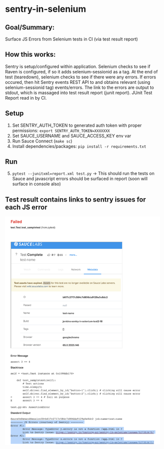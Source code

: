 # sentry-in-selenium

## Goal/Summary:
Surface JS Errors from Selenium tests in CI (via test result report)

## How this works:
Sentry is setup/configured within application.
Selenium checks to see if Raven is configured, if so it adds selenium-sessionid as a tag.
At the end of test (tearedown), selenium checks to see if there were any errors.
If errors occured, then hit Sentry events REST API to and obtains relevant (using selenium-sessionid tag) events/errors.
The link to the errors are output to stdout, which is massaged into test result report (junit report).
JUnit Test Report read in by CI.

## Setup
1. Set SENTRY_AUTH_TOKEN to generated auth token with proper permissions: `export SENTRY_AUTH_TOKEN=XXXXXXX`
2. Set SAUCE_USERNAME and SAUCE_ACCESS_KEY env var
3. Run Sauce Connect (`make sc`)
4. Install dependencies/packages: `pip install -r requirements.txt`

## Run
5. `pytest --junitxml=report.xml test.py` -> This should run the tests on Sauce and javascript errors should be surfaced in report (soon will surface in console also)

## Test result contains links to sentry issues for each JS error
![Test Result Report](images/test-result-report.png)
